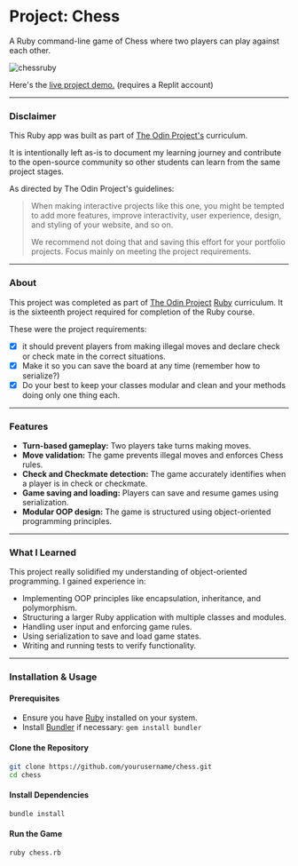Project: Chess
=============

A Ruby command-line game of Chess where two players can play against each other.

![chessruby](https://github.com/user-attachments/assets/10f2ea38-d87e-42a5-880b-ef962cd943fc)

Here's the [live project demo.](https://replit.com/@AlanSobchacki/odin-chess) (requires a Replit account)

---

### Disclaimer

This Ruby app was built as part of [The Odin Project's](https://www.theodinproject.com/) curriculum.

It is intentionally left as-is to document my learning journey and contribute to the open-source community so other students can learn from the same project stages.

As directed by The Odin Project's guidelines:

> When making interactive projects like this one, you might be tempted to add more features, improve interactivity, user experience, design, and styling of your website, and so on.
> 
> We recommend not doing that and saving this effort for your portfolio projects. Focus mainly on meeting the project requirements.

---

### About

This project was completed as part of [The Odin Project](https://www.theodinproject.com/) [Ruby](https://www.theodinproject.com/paths/full-stack-ruby-on-rails/courses/ruby) curriculum. It is the sixteenth project required for completion of the Ruby course.

These were the project requirements:

- [x] it should prevent players from making illegal moves and declare check or check mate in the correct situations.
- [x] Make it so you can save the board at any time (remember how to serialize?)
- [x] Do your best to keep your classes modular and clean and your methods doing only one thing each.

---

### Features

- **Turn-based gameplay:** Two players take turns making moves.
- **Move validation:** The game prevents illegal moves and enforces Chess rules.
- **Check and Checkmate detection:** The game accurately identifies when a player is in check or checkmate.
- **Game saving and loading:** Players can save and resume games using serialization.
- **Modular OOP design:** The game is structured using object-oriented programming principles.

---

### What I Learned

This project really solidified my understanding of object-oriented programming. I gained experience in:

- Implementing OOP principles like encapsulation, inheritance, and polymorphism.
- Structuring a larger Ruby application with multiple classes and modules.
- Handling user input and enforcing game rules.
- Using serialization to save and load game states.
- Writing and running tests to verify functionality.

---

### Installation & Usage

#### Prerequisites
- Ensure you have [Ruby](https://www.ruby-lang.org/en/) installed on your system.
- Install [Bundler](https://bundler.io/) if necessary: `gem install bundler`

#### Clone the Repository
```sh
git clone https://github.com/yourusername/chess.git
cd chess
```

#### Install Dependencies
```sh
bundle install
```

#### Run the Game
```sh
ruby chess.rb
```
